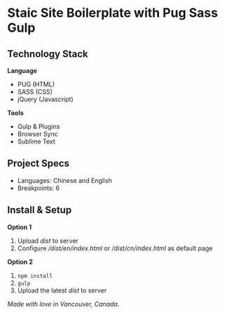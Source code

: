 #   Staic Site Boilerplate with Pug Sass Gulp

##  Technology Stack

**Language**

-   PUG (HTML)
-   SASS (CSS)
-   jQuery (Javascript)

**Tools**

-   Gulp & Plugins
-   Browser Sync
-   Sublime Text

##  Project Specs

-   Languages: Chinese and English
-   Breakpoints: 6

##  Install & Setup

**Option 1**

1.  Upload *dist* to server
2.  Configure */dist/en/index.html* or */dist/cn/index.html* as default page

**Option 2**

1.  `npm install`
2.  `gulp`
3.  Upload the latest *dist* to server

*Made with love in Vancouver, Canada.*
